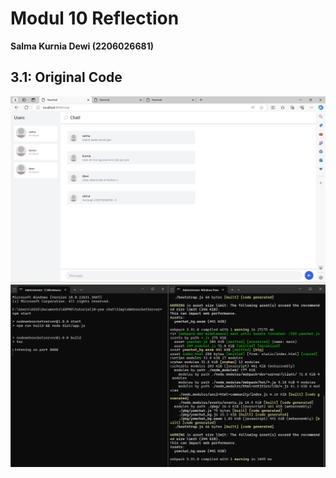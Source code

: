 # Modul 10 Reflection
**Salma Kurnia Dewi (2206026681)** 

## 3.1: Original Code
<img src = "img/3.1 CHAT.png">
<img src = "img/3.1 cmd.png">
